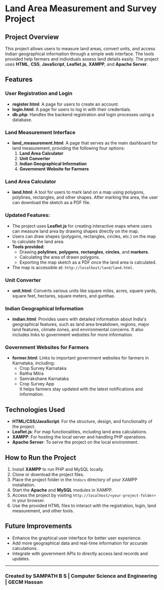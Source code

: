 # Land Area Measurement and Survey Project

## Project Overview
This project allows users to measure land areas, convert units, and access Indian geographical information through a simple web interface. The tools provided help farmers and individuals assess land details easily. The project uses **HTML**, **CSS**, **JavaScript**, **Leaflet.js**, **XAMPP**, and **Apache Server**.

## Features

### User Registration and Login
- **register.html**: A page for users to create an account.
- **login.html**: A page for users to log in with their credentials.
- **db.php**: Handles the backend registration and login processes using a database.

### Land Measurement Interface
- **land_measurement.html**: A page that serves as the main dashboard for land measurement, providing the following four options:
  1. **Land Area Calculator**
  2. **Unit Converter**
  3. **Indian Geographical Information**
  4. **Government Website for Farmers**

### Land Area Calculator
- **land.html**: A tool for users to mark land on a map using polygons, polylines, rectangles, and other shapes. After marking the area, the user can download the sketch as a PDF file.

### Updated Features:
- The project uses **Leaflet.js** for creating interactive maps where users can measure land area by drawing shapes directly on the map.
- Users can draw shapes (polygons, rectangles, circles, etc.) on the map to calculate the land area.
- **Tools provided**:
  - Drawing **polylines**, **polygons**, **rectangles**, **circles**, and **markers**.
  - Calculating the area of drawn polygons.
  - Exporting the map sketch as a PDF once the land area is calculated.
- The map is accessible at: `http://localhost/land/land.html`.

### Unit Converter
- **unit.html**: Converts various units like square miles, acres, square yards, square feet, hectares, square meters, and gunthas.

### Indian Geographical Information
- **indian.html**: Provides users with detailed information about India's geographical features, such as land area breakdown, regions, major land features, climate zones, and environmental concerns. It also includes links to government websites for more information.

### Government Websites for Farmers
- **former.html**: Links to important government websites for farmers in Karnataka, including:
  - Crop Survey Karnataka
  - Raitha Mitra
  - Samrakshane Karnataka
  - Crop Survey App  
It helps farmers stay updated with the latest notifications and information.

## Technologies Used
- **HTML/CSS/JavaScript**: For the structure, design, and functionality of the project.
- **Leaflet.js**: For map functionalities, including land area calculations.
- **XAMPP**: For hosting the local server and handling PHP operations.
- **Apache Server**: To serve the project on the local environment.

## How to Run the Project
1. Install **XAMPP** to run PHP and MySQL locally.
2. Clone or download the project files.
3. Place the project folder in the `htdocs` directory of your XAMPP installation.
4. Start the **Apache** and **MySQL** modules in XAMPP.
5. Access the project by visiting `http://localhost/<your-project-folder>` in your browser.
6. Use the provided HTML files to interact with the registration, login, land measurement, and other tools.

## Future Improvements
- Enhance the graphical user interface for better user experience.
- Add more geographical data and real-time information for accurate calculations.
- Integrate with government APIs to directly access land records and updates.

---

### Created by **SAMPATH B S** | **Computer Science and Engineering** | **GECM Hassan**
